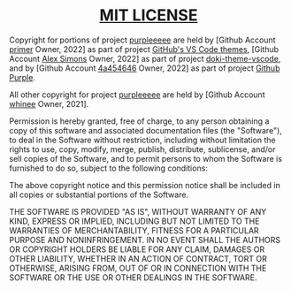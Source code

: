 <h1 align="center" style="font-weight: bold">
    <a target="_blank" href="https://choosealicense.com/licenses/mit/">MIT LICENSE</a>
</h1>

Copyright for portions of project [purpleeeee](https://github.com/whinee/purpleeeee) are held by [Github Account [primer](https://github.com/primer) Owner, 2022] as part of project [GitHub's VS Code themes](https://github.com/primer/github-vscode-theme), [Github Account [Alex Simons](https://github.com/Unthrottled) Owner, 2022] as part of project [doki-theme-vscode](https://github.com/doki-theme/doki-theme-vscode), and by [Github Account [4a454646](https://github.com/4a454646) Owner, 2022] as part of project [Github Purple](https://github.com/4a454646/github-purple).

All other copyright for project [purpleeeee](https://github.com/whinee/purpleeeee) are held by [Github Account [whinee](https://github.com/{Vars.user}) Owner, 2021].

Permission is hereby granted, free of charge, to any person obtaining a copy
of this software and associated documentation files (the "Software"), to deal
in the Software without restriction, including without limitation the rights
to use, copy, modify, merge, publish, distribute, sublicense, and/or sell
copies of the Software, and to permit persons to whom the Software is
furnished to do so, subject to the following conditions:

The above copyright notice and this permission notice shall be included in all
copies or substantial portions of the Software.

THE SOFTWARE IS PROVIDED "AS IS", WITHOUT WARRANTY OF ANY KIND, EXPRESS OR
IMPLIED, INCLUDING BUT NOT LIMITED TO THE WARRANTIES OF MERCHANTABILITY,
FITNESS FOR A PARTICULAR PURPOSE AND NONINFRINGEMENT. IN NO EVENT SHALL THE
AUTHORS OR COPYRIGHT HOLDERS BE LIABLE FOR ANY CLAIM, DAMAGES OR OTHER
LIABILITY, WHETHER IN AN ACTION OF CONTRACT, TORT OR OTHERWISE, ARISING FROM,
OUT OF OR IN CONNECTION WITH THE SOFTWARE OR THE USE OR OTHER DEALINGS IN THE
SOFTWARE.